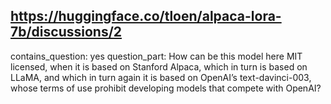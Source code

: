 ## https://huggingface.co/tloen/alpaca-lora-7b/discussions/2

contains_question: yes
question_part: How can be this model here MIT licensed, when it is based on Stanford Alpaca, which in turn is based on LLaMA, and which in turn again it is based on OpenAI’s text-davinci-003, whose terms of use prohibit developing models that compete with OpenAI?